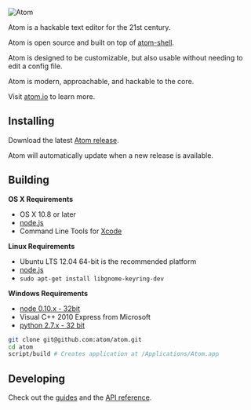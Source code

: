 ![Atom](https://cloud.githubusercontent.com/assets/72919/2874231/3af1db48-d3dd-11e3-98dc-6066f8bc766f.png)

Atom is a hackable text editor for the 21st century.

Atom is open source and built on top of [atom-shell](http://github.com/atom/atom-shell).

Atom is designed to be customizable, but also usable without needing to edit a config file.

Atom is modern, approachable, and hackable to the core.

Visit [atom.io](http://atom.io) to learn more.

## Installing

Download the latest [Atom release](https://github.com/atom/atom/releases/latest).

Atom will automatically update when a new release is available.

## Building


**OS X Requirements**
  * OS X 10.8 or later
  * [node.js](http://nodejs.org/)
  * Command Line Tools for [Xcode](https://developer.apple.com/xcode/downloads/)

**Linux Requirements**
  * Ubuntu LTS 12.04 64-bit is the recommended platform
  * [node.js](http://nodejs.org/)
  * `sudo apt-get install libgnome-keyring-dev`

**Windows Requirements**
  * [node 0.10.x - 32bit](http://nodejs.org)
  * Visual C++ 2010 Express from Microsoft
  * [python 2.7.x - 32 bit](http://python.org)

```sh
git clone git@github.com:atom/atom.git
cd atom
script/build # Creates application at /Applications/Atom.app
```

## Developing
Check out the [guides](https://atom.io/docs/latest) and the [API reference](atom.io/docs/api).
